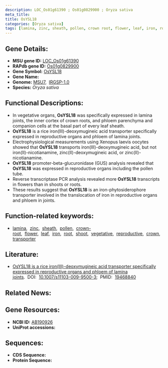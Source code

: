 ```yaml
---
description: LOC_Os01g61390 ; Os01g0829900 ; Oryza sativa
meta_title:
title: OsYSL18
categories: [Oryza sativa]
tags: [lamina, zinc, sheath, pollen, crown root, flower, leaf, iron, root, shoot, vegetative, reproductive, crown, transporter]
---
```


## Gene Details:
- **MSU gene ID:** [LOC_Os01g61390](http://rice.uga.edu/cgi-bin/ORF_infopage.cgi?orf=LOC_Os01g61390)  
- **RAPdb gene ID:** [Os01g0829900](https://rapdb.dna.affrc.go.jp/locus/?name=Os01g0829900)  
- **Gene Symbol:** <u>OsYSL18</u>
- **Gene Name:**
- **Genome:**  [MSU7](http://rice.uga.edu/),&nbsp;&nbsp;[IRGSP-1.0](https://rapdb.dna.affrc.go.jp/download/irgsp1.html)
- **Species:** *Oryza sativa*

## Functional Descriptions:
   - In vegetative organs, **OsYSL18** was specifically expressed in lamina joints, the inner cortex of crown roots, and phloem parenchyma and companion cells at the basal part of every leaf sheath.
   - **OsYSL18** is a rice iron(III)-deoxymugineic acid transporter specifically expressed in reproductive organs and phloem of lamina joints.
   - Electrophysiological measurements using Xenopus laevis oocytes showed that **OsYSL18** transports iron(III)-deoxymugineic acid, but not iron(II)-nicotianamine, zinc(II)-deoxymugineic acid, or zinc(II)-nicotianamine.
   - **OsYSL18** promoter-beta-glucuronidase (GUS) analysis revealed that **OsYSL18** was expressed in reproductive organs including the pollen tube.
   - Reverse transcriptase PCR analysis revealed more **OsYSL18** transcripts in flowers than in shoots or roots.
   - These results suggest that **OsYSL18** is an iron-phytosiderophore transporter involved in the translocation of iron in reproductive organs and phloem in joints.

## Function-related keywords:
   - [lamina](/tags/lamina/),&nbsp;&nbsp;[zinc](/tags/zinc/),&nbsp;&nbsp;[sheath](/tags/sheath/),&nbsp;&nbsp;[pollen](/tags/pollen/),&nbsp;&nbsp;[crown-root](/tags/crown-root/),&nbsp;&nbsp;[flower](/tags/flower/),&nbsp;&nbsp;[leaf](/tags/leaf/),&nbsp;&nbsp;[iron](/tags/iron/),&nbsp;&nbsp;[root](/tags/root/),&nbsp;&nbsp;[shoot](/tags/shoot/),&nbsp;&nbsp;[vegetative](/tags/vegetative/),&nbsp;&nbsp;[reproductive](/tags/reproductive/),&nbsp;&nbsp;[crown](/tags/crown/),&nbsp;&nbsp;[transporter](/tags/transporter/)

## Literature:
   - [OsYSL18 is a rice iron(III)-deoxymugineic acid transporter specifically expressed in reproductive organs and phloem of lamina joints](https://www.doi.org/10.1007/s11103-009-9500-3).&nbsp;&nbsp;DOI:&nbsp;&nbsp;[10.1007/s11103-009-9500-3](https://www.doi.org/10.1007/s11103-009-9500-3);&nbsp;&nbsp;PMID:&nbsp;&nbsp;[19468840](https://pubmed.ncbi.nlm.nih.gov/19468840/)

## Related News:

## Gene Resources:
- **NCBI ID:**  [AB190926](http://www.ncbi.nlm.nih.gov/nuccore/AB190926)
- **UniProt accessions:** [](https://www.uniprot.org/uniprotkb//entry)

## Sequences:
- **CDS Sequence:**
- **Protein Sequence:**
